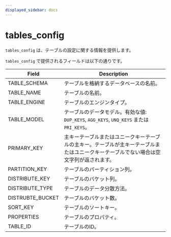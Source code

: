 ```yaml
---
displayed_sidebar: docs
---
```


# tables_config

`tables_config` は、テーブルの設定に関する情報を提供します。

`tables_config` で提供されるフィールドは以下の通りです。

| **Field**        | **Description**                                              |
| ---------------- | ------------------------------------------------------------ |
| TABLE_SCHEMA     | テーブルを格納するデータベースの名前。                        |
| TABLE_NAME       | テーブルの名前。                                             |
| TABLE_ENGINE     | テーブルのエンジンタイプ。                                   |
| TABLE_MODEL      | テーブルのデータモデル。有効な値: `DUP_KEYS`, `AGG_KEYS`, `UNQ_KEYS` または `PRI_KEYS`。 |
| PRIMARY_KEY      | 主キーテーブルまたはユニークキーテーブルの主キー。テーブルが主キーテーブルまたはユニークキーテーブルでない場合は空文字列が返されます。 |
| PARTITION_KEY    | テーブルのパーティション列。                                 |
| DISTRIBUTE_KEY   | テーブルのバケット列。                                       |
| DISTRIBUTE_TYPE  | テーブルのデータ分散方法。                                   |
| DISTRUBTE_BUCKET | テーブルのバケット数。                                       |
| SORT_KEY         | テーブルのソートキー。                                       |
| PROPERTIES       | テーブルのプロパティ。                                       |
| TABLE_ID         | テーブルのID。                                               |